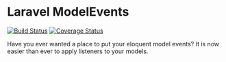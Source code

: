 # Laravel ModelEvents

[![Build Status](https://travis-ci.org/shooka/laravel-modelevents.svg?branch=develop)](https://travis-ci.org/shooka/laravel-modelevents)
[![Coverage Status](https://coveralls.io/repos/shooka/laravel-modelevents/badge.svg?branch=develop)](https://coveralls.io/r/couchbaselabs/sg-replicate?branch=develop)

Have you ever wanted a place to put your eloquent model events? It is now easier than ever to apply listeners to your models.
